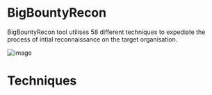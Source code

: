 # BigBountyRecon
BigBountyRecon tool utilises 58 different techniques to expediate the process of intial reconnaissance on the target organisation. 

![image](https://user-images.githubusercontent.com/3501170/104112108-d9145c00-533e-11eb-85be-cb1d33fc9362.png)

# Techniques

